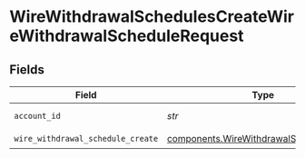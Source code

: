 # WireWithdrawalSchedulesCreateWireWithdrawalScheduleRequest


## Fields

| Field                                                                                              | Type                                                                                               | Required                                                                                           | Description                                                                                        | Example                                                                                            |
| -------------------------------------------------------------------------------------------------- | -------------------------------------------------------------------------------------------------- | -------------------------------------------------------------------------------------------------- | -------------------------------------------------------------------------------------------------- | -------------------------------------------------------------------------------------------------- |
| `account_id`                                                                                       | *str*                                                                                              | :heavy_check_mark:                                                                                 | The account id.                                                                                    | 01H8FB90ZRRFWXB4XC2JPJ1D4Y                                                                         |
| `wire_withdrawal_schedule_create`                                                                  | [components.WireWithdrawalScheduleCreate](../../models/components/wirewithdrawalschedulecreate.md) | :heavy_check_mark:                                                                                 | N/A                                                                                                |                                                                                                    |